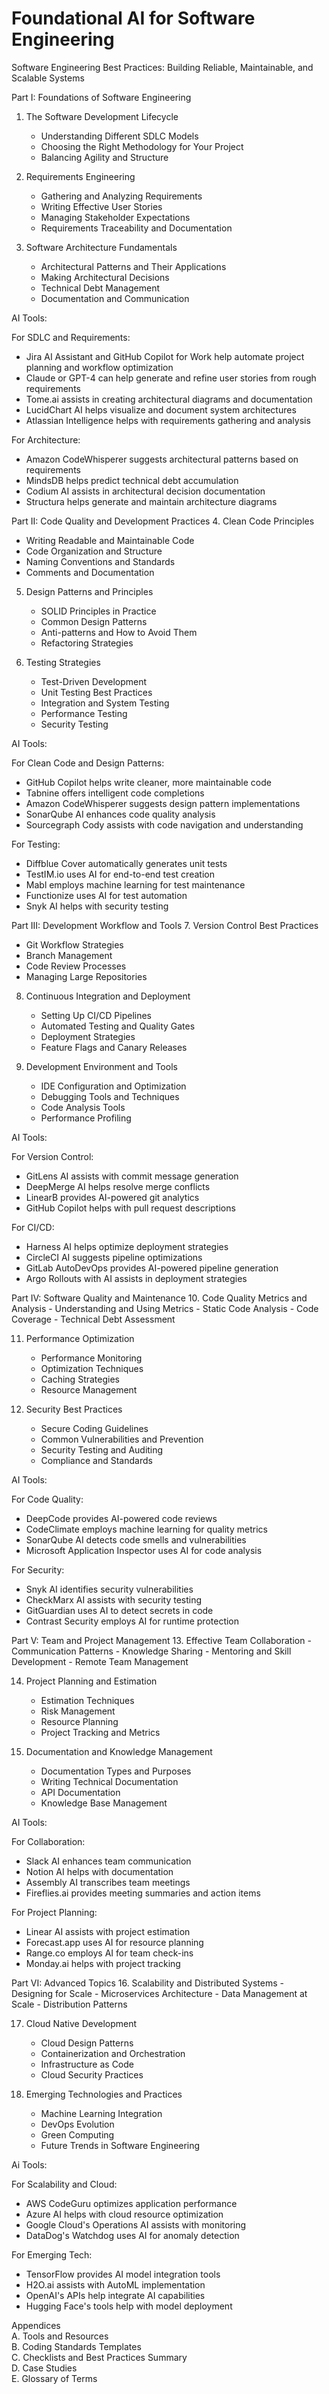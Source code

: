 # Foundational AI for Software Engineering

Software Engineering Best Practices: Building Reliable, Maintainable, and Scalable Systems

Part I: Foundations of Software Engineering
1. The Software Development Lifecycle
   - Understanding Different SDLC Models
   - Choosing the Right Methodology for Your Project
   - Balancing Agility and Structure

2. Requirements Engineering
   - Gathering and Analyzing Requirements
   - Writing Effective User Stories
   - Managing Stakeholder Expectations
   - Requirements Traceability and Documentation

3. Software Architecture Fundamentals
   - Architectural Patterns and Their Applications
   - Making Architectural Decisions
   - Technical Debt Management
   - Documentation and Communication
  
AI Tools:

For SDLC and Requirements:
- Jira AI Assistant and GitHub Copilot for Work help automate project planning and workflow optimization
- Claude or GPT-4 can help generate and refine user stories from rough requirements
- Tome.ai assists in creating architectural diagrams and documentation
- LucidChart AI helps visualize and document system architectures
- Atlassian Intelligence helps with requirements gathering and analysis

For Architecture:
- Amazon CodeWhisperer suggests architectural patterns based on requirements
- MindsDB helps predict technical debt accumulation
- Codium AI assists in architectural decision documentation
- Structura helps generate and maintain architecture diagrams

Part II: Code Quality and Development Practices
4. Clean Code Principles
   - Writing Readable and Maintainable Code
   - Code Organization and Structure
   - Naming Conventions and Standards
   - Comments and Documentation

5. Design Patterns and Principles
   - SOLID Principles in Practice
   - Common Design Patterns
   - Anti-patterns and How to Avoid Them
   - Refactoring Strategies

6. Testing Strategies
   - Test-Driven Development
   - Unit Testing Best Practices
   - Integration and System Testing
   - Performance Testing
   - Security Testing

AI Tools:

For Clean Code and Design Patterns:
- GitHub Copilot helps write cleaner, more maintainable code
- Tabnine offers intelligent code completions
- Amazon CodeWhisperer suggests design pattern implementations
- SonarQube AI enhances code quality analysis
- Sourcegraph Cody assists with code navigation and understanding

For Testing:
- Diffblue Cover automatically generates unit tests
- TestIM.io uses AI for end-to-end test creation
- Mabl employs machine learning for test maintenance
- Functionize uses AI for test automation
- Snyk AI helps with security testing

Part III: Development Workflow and Tools
7. Version Control Best Practices
   - Git Workflow Strategies
   - Branch Management
   - Code Review Processes
   - Managing Large Repositories

8. Continuous Integration and Deployment
   - Setting Up CI/CD Pipelines
   - Automated Testing and Quality Gates
   - Deployment Strategies
   - Feature Flags and Canary Releases

9. Development Environment and Tools
   - IDE Configuration and Optimization
   - Debugging Tools and Techniques
   - Code Analysis Tools
   - Performance Profiling

AI Tools:

For Version Control:
- GitLens AI assists with commit message generation
- DeepMerge AI helps resolve merge conflicts
- LinearB provides AI-powered git analytics
- GitHub Copilot helps with pull request descriptions

For CI/CD:
- Harness AI helps optimize deployment strategies
- CircleCI AI suggests pipeline optimizations
- GitLab AutoDevOps provides AI-powered pipeline generation
- Argo Rollouts with AI assists in deployment strategies

Part IV: Software Quality and Maintenance
10. Code Quality Metrics and Analysis
    - Understanding and Using Metrics
    - Static Code Analysis
    - Code Coverage
    - Technical Debt Assessment

11. Performance Optimization
    - Performance Monitoring
    - Optimization Techniques
    - Caching Strategies
    - Resource Management

12. Security Best Practices
    - Secure Coding Guidelines
    - Common Vulnerabilities and Prevention
    - Security Testing and Auditing
    - Compliance and Standards

AI Tools:

For Code Quality:
- DeepCode provides AI-powered code reviews
- CodeClimate employs machine learning for quality metrics
- SonarQube AI detects code smells and vulnerabilities
- Microsoft Application Inspector uses AI for code analysis

For Security:
- Snyk AI identifies security vulnerabilities
- CheckMarx AI assists with security testing
- GitGuardian uses AI to detect secrets in code
- Contrast Security employs AI for runtime protection    

Part V: Team and Project Management
13. Effective Team Collaboration
    - Communication Patterns
    - Knowledge Sharing
    - Mentoring and Skill Development
    - Remote Team Management

14. Project Planning and Estimation
    - Estimation Techniques
    - Risk Management
    - Resource Planning
    - Project Tracking and Metrics

15. Documentation and Knowledge Management
    - Documentation Types and Purposes
    - Writing Technical Documentation
    - API Documentation
    - Knowledge Base Management

AI Tools:

For Collaboration:
- Slack AI enhances team communication
- Notion AI helps with documentation
- Assembly AI transcribes team meetings
- Fireflies.ai provides meeting summaries and action items

For Project Planning:
- Linear AI assists with project estimation
- Forecast.app uses AI for resource planning
- Range.co employs AI for team check-ins
- Monday.ai helps with project tracking

Part VI: Advanced Topics
16. Scalability and Distributed Systems
    - Designing for Scale
    - Microservices Architecture
    - Data Management at Scale
    - Distribution Patterns

17. Cloud Native Development
    - Cloud Design Patterns
    - Containerization and Orchestration
    - Infrastructure as Code
    - Cloud Security Practices

18. Emerging Technologies and Practices
    - Machine Learning Integration
    - DevOps Evolution
    - Green Computing
    - Future Trends in Software Engineering

Ai Tools:

For Scalability and Cloud:
- AWS CodeGuru optimizes application performance
- Azure AI helps with cloud resource optimization
- Google Cloud's Operations AI assists with monitoring
- DataDog's Watchdog uses AI for anomaly detection

For Emerging Tech:
- TensorFlow provides AI model integration tools
- H2O.ai assists with AutoML implementation
- OpenAI's APIs help integrate AI capabilities
- Hugging Face's tools help with model deployment   

Appendices    
A. Tools and Resources     
B. Coding Standards Templates    
C. Checklists and Best Practices Summary    
D. Case Studies    
E. Glossary of Terms    


